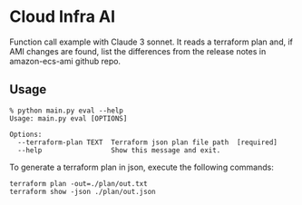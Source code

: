 # Cloud Infra AI

Function call example with Claude 3 sonnet. It reads a terraform plan and, if AMI changes are found, list the differences from the release notes in amazon-ecs-ami github repo.

## Usage

```
% python main.py eval --help
Usage: main.py eval [OPTIONS]

Options:
  --terraform-plan TEXT  Terraform json plan file path  [required]
  --help                 Show this message and exit.

```

To generate a terraform plan in json, execute the following commands:

```
terraform plan -out=./plan/out.txt
terraform show -json ./plan/out.json
```